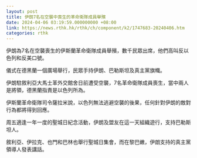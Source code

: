 ```yaml
---
layout: post
title: 伊朗7名在空襲中喪生的革命衛隊成員舉殯
date: 2024-04-06 03:19:59.000000000 +08:00
link: https://news.rthk.hk/rthk/ch/component/k2/1747683-20240406.htm
categories: rthk
---
```


伊朗為7名在空襲喪生的伊斯蘭革命衛隊成員舉殯，數千民眾出席，他們高叫反以色列和反美口號。

儀式在德黑蘭一個廣場舉行，民眾手持伊朗、巴勒斯坦及真主黨旗幟。

伊朗駐敘利亞大馬士革外交館舍日前遭受空襲，7名革命衛隊成員喪生，當中兩人是將領，德黑蘭指責是以色列所為。

伊斯蘭革命衛隊司令薩拉米說，以色列無法逃避空襲的後果，任何針對伊朗的敵對行為都將得到回應。

周五適逢一年一度的聖城日紀念活動，伊朗及盟友在這一天組織遊行，支持巴勒斯坦人。

敘利亞、伊拉克、也門和巴林也舉行聖城日集會，而在黎巴嫩，伊朗支持的真主黨領導人發表講話。
